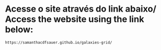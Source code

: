 # Acesse o site através do link abaixo/ Access the website using the link below:

```
https://samanthacdfsauer.github.io/galaxies-grid/
```
